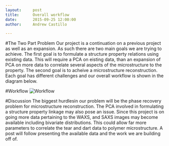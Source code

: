 ```yaml
---
layout:     post
title:      Overall workflow
date:       2015-09-25 12:00:00
author:     Andrew Castillo

---
```

<!-- Start Writing Below in Markdown -->


#The Two Part Problem
Our project is a continuation on a previous project as well as an expansion. As such there are two main goals we are trying to achieve.
The first goal is to formulate a structure property relations using existing data. This will require a PCA on eisting data, than an expansion of PCA on more data
to correlate several aspects of the microstructure to the property. The second goal is to acheive a microstructure reconstruction. Each goal has different challenges and our 
overall workflow is shown in the diagram below.


#Workflow
![Workflow](https://41.media.tumblr.com/cae1e43c9a2a1342214e2e82bfdb3a13/tumblr_nvdzv7qxj51rlqsr4o1_1280.jpg) 

#Discussion 
The biggest hurdlesin our problem will be the phase recovery problem for microstructure reconstruction. The PCA involved in formulating a structure property linkage may also
pose an issue. Since this project is on going more data pertaining to the WAXS, and SAXS images may become available including bivariate distributions. This could allow far more parameters to 
correlate the tear and dart data to polymer microstructure. A post will follow presenting the available data and the work we are building off of.
 

